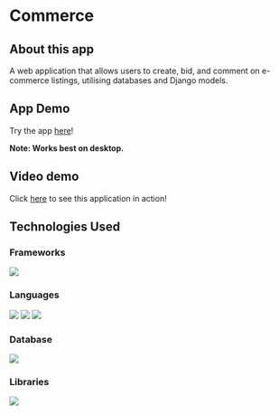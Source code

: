 # Commerce

## About this app
A web application that allows users to create, bid, and comment on e-commerce listings, utilising databases and Django models.

## App Demo
Try the app [here](https://project2-commerce.herokuapp.com/)!

__Note: Works best on desktop.__

## Video demo
Click [here](https://youtu.be/7XfUFEdPZyQ) to see this application in action!

## Technologies Used


### Frameworks
![](https://img.shields.io/badge/Backend_Framework-Django-informational?style=for-the-badge&logo=django&color=006106)

### Languages
![](https://img.shields.io/badge/Language-Python3-informational?style=for-the-badge&logo=python&color=blue)
![](https://img.shields.io/badge/Language-HTML5-informational?style=for-the-badge&logo=html5&color=ff6338)
![](https://img.shields.io/badge/Language-CSS3-informational?style=for-the-badge&logo=css3&color=386aff)

### Database
![](https://img.shields.io/badge/Database-SQLite-informational?style=for-the-badge&logo=sqlite&color=57a5f2)

### Libraries
![](https://img.shields.io/badge/Libraries-Bootstrap-informational?style=for-the-badge&logo=bootstrap&color=7714a8)
